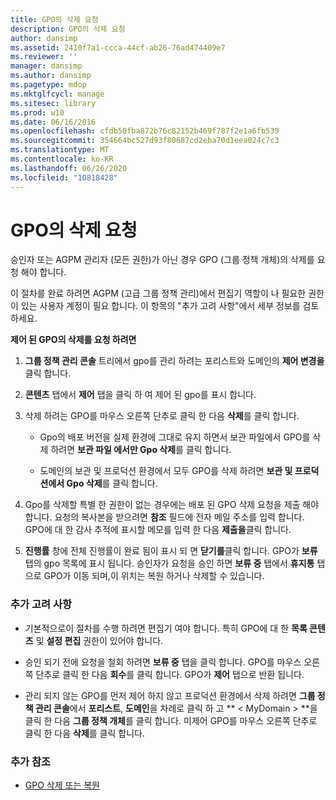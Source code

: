 ```yaml
---
title: GPO의 삭제 요청
description: GPO의 삭제 요청
author: dansimp
ms.assetid: 2410f7a1-ccca-44cf-ab26-76ad474409e7
ms.reviewer: ''
manager: dansimp
ms.author: dansimp
ms.pagetype: mdop
ms.mktglfcycl: manage
ms.sitesec: library
ms.prod: w10
ms.date: 06/16/2016
ms.openlocfilehash: cfdb50fba872b76c82152b469f787f2e1a6fb539
ms.sourcegitcommit: 354664bc527d93f80687cd2eba70d1eea024c7c3
ms.translationtype: MT
ms.contentlocale: ko-KR
ms.lasthandoff: 06/26/2020
ms.locfileid: "10818428"
---
```

# GPO의 삭제 요청


승인자 또는 AGPM 관리자 (모든 권한)가 아닌 경우 GPO (그룹 정책 개체)의 삭제를 요청 해야 합니다.

이 절차를 완료 하려면 AGPM (고급 그룹 정책 관리)에서 편집기 역할이 나 필요한 권한이 있는 사용자 계정이 필요 합니다. 이 항목의 "추가 고려 사항"에서 세부 정보를 검토 하세요.

**제어 된 GPO의 삭제를 요청 하려면**

1.  **그룹 정책 관리 콘솔** 트리에서 gpo를 관리 하려는 포리스트와 도메인의 **제어 변경을** 클릭 합니다.

2.  **콘텐츠** 탭에서 **제어** 탭을 클릭 하 여 제어 된 gpo를 표시 합니다.

3.  삭제 하려는 GPO를 마우스 오른쪽 단추로 클릭 한 다음 **삭제**를 클릭 합니다.

    -   Gpo의 배포 버전을 실제 환경에 그대로 유지 하면서 보관 파일에서 GPO를 삭제 하려면 **보관 파일 에서만 Gpo 삭제**를 클릭 합니다.

    -   도메인의 보관 및 프로덕션 환경에서 모두 GPO를 삭제 하려면 **보관 및 프로덕션에서 Gpo 삭제**를 클릭 합니다.

4.  Gpo를 삭제할 특별 한 권한이 없는 경우에는 배포 된 GPO 삭제 요청을 제출 해야 합니다. 요청의 복사본을 받으려면 **참조** 필드에 전자 메일 주소를 입력 합니다. GPO에 대 한 감사 추적에 표시할 메모를 입력 한 다음 **제출을**클릭 합니다.

5.  **진행률** 창에 전체 진행률이 완료 됨이 표시 되 면 **닫기를**클릭 합니다. GPO가 **보류** 탭의 gpo 목록에 표시 됩니다. 승인자가 요청을 승인 하면 **보류 중** 탭에서 **휴지통** 탭으로 GPO가 이동 되며,이 위치는 복원 하거나 삭제할 수 있습니다.

### 추가 고려 사항

-   기본적으로이 절차를 수행 하려면 편집기 여야 합니다. 특히 GPO에 대 한 **목록 콘텐츠** 및 **설정 편집** 권한이 있어야 합니다.

-   승인 되기 전에 요청을 철회 하려면 **보류 중** 탭을 클릭 합니다. GPO를 마우스 오른쪽 단추로 클릭 한 다음 **회수**를 클릭 합니다. GPO가 **제어** 탭으로 반환 됩니다.

-   관리 되지 않는 GPO를 먼저 제어 하지 않고 프로덕션 환경에서 삭제 하려면 **그룹 정책 관리 콘솔**에서 **포리스트**, **도메인**을 차례로 클릭 하 고 ** &lt; MyDomain &gt; **을 클릭 한 다음 **그룹 정책 개체**를 클릭 합니다. 미제어 GPO를 마우스 오른쪽 단추로 클릭 한 다음 **삭제**를 클릭 합니다.

### 추가 참조

-   [GPO 삭제 또는 복원](deleting-or-restoring-a-gpo-agpm40.md)

 

 





